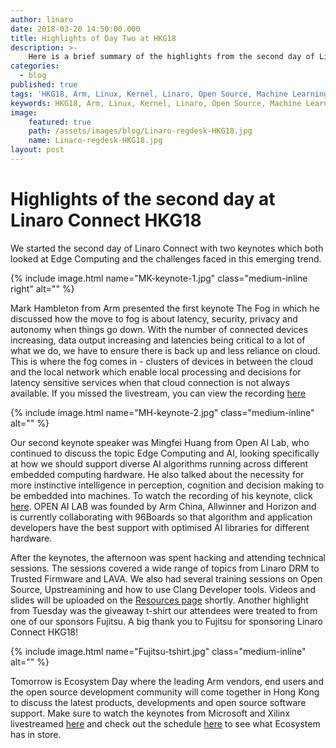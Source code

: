 ```yaml
---
author: linaro
date: 2018-03-20 14:50:00.000
title: Highlights of Day Two at HKG18
description: >-
    Here is a brief summary of the highlights from the second day of Linaro Connect HKG18. 
categories:
  - blog
published: true
tags: 'HKG18, Arm, Linux, Kernel, Linaro, Open Source, Machine Learning, AI, 96Boards, Cloud, Edge Computing, the Fog, Open AI Lab'
keywords: HKG18, Arm, Linux, Kernel, Linaro, Open Source, Machine Learning, AI, 96Boards, Cloud, Edge Computing, The Fog, Open AI Lab
image:
    featured: true
    path: /assets/images/blog/Linaro-regdesk-HKG18.jpg 
    name: Linaro-regdesk-HKG18.jpg
layout: post
---
```

# Highlights of the second day at Linaro Connect HKG18

We started the second day of Linaro Connect with two keynotes which both looked at Edge Computing and the challenges faced in this emerging trend. 

{% include image.html name="MK-keynote-1.jpg"  class="medium-inline right"  alt="" %} 

Mark Hambleton from Arm presented the first keynote The Fog in which he discussed how the move to fog is about latency, security, privacy and autonomy when things go down. With the number of connected devices increasing, data output increasing and latencies being critical to a lot of what we do, we have to ensure there is back up and less reliance on cloud. This is where the fog comes in - clusters of devices in between the cloud and the local network which enable local processing and decisions for latency sensitive services when that cloud connection is not always available. If you missed the livestream, you can view the recording [here](https://www.youtube.com/watch?v=99NaPZj-nAI)

{% include image.html name="MH-keynote-2.jpg"  class="medium-inline"  alt="" %} 

Our second keynote speaker was Mingfei Huang from Open AI Lab, who continued to discuss the topic Edge Computing and AI, looking specifically at how we should support diverse AI algorithms running across different embedded computing hardware. He also talked about the necessity for more instinctive intelligence in perception, cognition and decision making to be embedded into machines. To watch the recording of his keynote, click [here](https://www.youtube.com/watch?v=99NaPZj-nAI). OPEN AI LAB was founded by Arm China, Allwinner and Horizon and is currently collaborating with 96Boards so that algorithm and application developers have the best support with optimised AI libraries for different hardware.

After the keynotes, the afternoon was spent hacking and attending technical sessions. The sessions covered a wide range of topics from Linaro DRM to Trusted Firmware and LAVA. We also had several training sessions on Open Source, Upstreamining and how to use Clang Developer tools. Videos and slides will be uploaded on the [Resources page](https://connect.linaro.org/hkg18/resources/) shortly. Another highlight from Tuesday was the giveaway t-shirt our attendees were treated to from one of our sponsors Fujitsu. A big thank you to Fujitsu for sponsoring Linaro Connect HKG18!

{% include image.html name="Fujitsu-tshirt.jpg"  class="medium-inline"  alt="" %} 

Tomorrow is Ecosystem Day where the leading Arm vendors, end users and the open source development community will come together in Hong Kong to discuss the latest products, developments and open source software support. Make sure to watch the keynotes from Microsoft and Xilinx livestreamed [here](https://www.youtube.com/channel/UCAl2MfCBjH5y0nIym0ujHfg/live) and check out the schedule [here](https://connect.linaro.org/ecosystem-day/) to see what Ecosystem has in store. 
